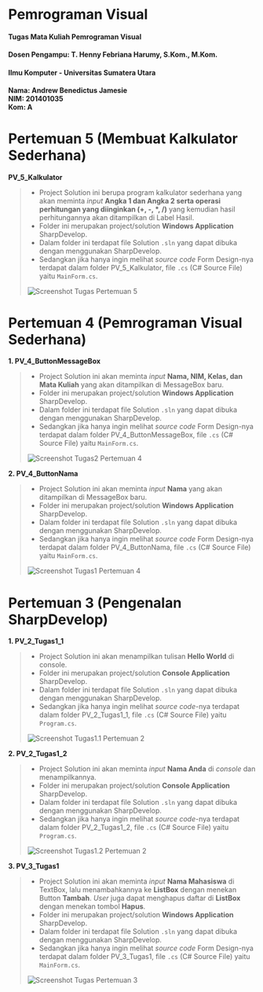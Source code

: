 # Pemrograman Visual
#### Tugas Mata Kuliah Pemrograman Visual
#### Dosen Pengampu: T. Henny Febriana Harumy, S.Kom., M.Kom.
#### Ilmu Komputer - Universitas Sumatera Utara

**Nama: Andrew Benedictus Jamesie**  
**NIM: 201401035**  
**Kom: A**  

# 
# Pertemuan 5 (Membuat Kalkulator Sederhana)
**PV_5_Kalkulator**
> - Project Solution ini berupa program kalkulator sederhana yang akan meminta _input_ __Angka 1 dan Angka 2 serta operasi perhitungan yang diinginkan (+, -, *, /)__ yang kemudian hasil perhitungannya akan ditampilkan di Label Hasil.
> - Folder ini merupakan project/solution __Windows Application__ SharpDevelop.
> - Dalam folder ini terdapat file Solution `.sln` yang dapat dibuka dengan menggunakan SharpDevelop.
> - Sedangkan jika hanya ingin melihat _source code_ Form Design-nya terdapat dalam folder PV_5_Kalkulator, file `.cs` (C# Source File) yaitu `MainForm.cs`.
> 
> ![Screenshot Tugas Pertemuan 5](https://github.com/aNdr3W03/PemrogramanVisual/blob/main/%5BPV%5D%20-%20%5B5%5D%20Screenshot%201.png)

# 
# Pertemuan 4 (Pemrograman Visual Sederhana)
**1. PV_4_ButtonMessageBox**
> - Project Solution ini akan meminta _input_ __Nama, NIM, Kelas, dan Mata Kuliah__ yang akan ditampilkan di MessageBox baru.
> - Folder ini merupakan project/solution __Windows Application__ SharpDevelop.
> - Dalam folder ini terdapat file Solution `.sln` yang dapat dibuka dengan menggunakan SharpDevelop.
> - Sedangkan jika hanya ingin melihat _source code_ Form Design-nya terdapat dalam folder PV_4_ButtonMessageBox, file `.cs` (C# Source File) yaitu `MainForm.cs`.
> 
> ![Screenshot Tugas2 Pertemuan 4](https://github.com/aNdr3W03/PemrogramanVisual/blob/main/%5BPV%5D%20-%20%5B4%5D%20Screenshot%202.png)

**2. PV_4_ButtonNama**
> - Project Solution ini akan meminta _input_ __Nama__ yang akan ditampilkan di MessageBox baru.
> - Folder ini merupakan project/solution __Windows Application__ SharpDevelop.
> - Dalam folder ini terdapat file Solution `.sln` yang dapat dibuka dengan menggunakan SharpDevelop.
> - Sedangkan jika hanya ingin melihat _source code_ Form Design-nya terdapat dalam folder PV_4_ButtonNama, file `.cs` (C# Source File) yaitu `MainForm.cs`.
> 
> ![Screenshot Tugas1 Pertemuan 4](https://github.com/aNdr3W03/PemrogramanVisual/blob/main/%5BPV%5D%20-%20%5B4%5D%20Screenshot%201.png)

# 
# Pertemuan 3 (Pengenalan SharpDevelop)
**1. PV_2_Tugas1_1**
> - Project Solution ini akan menampilkan tulisan __Hello World__ di console.
> - Folder ini merupakan project/solution __Console Application__ SharpDevelop.
> - Dalam folder ini terdapat file Solution `.sln` yang dapat dibuka dengan menggunakan SharpDevelop.
> - Sedangkan jika hanya ingin melihat _source code_-nya terdapat dalam folder PV_2_Tugas1_1, file `.cs` (C# Source File) yaitu `Program.cs`.
> 
> ![Screenshot Tugas1.1 Pertemuan 2](https://github.com/aNdr3W03/PemrogramanVisual/blob/main/%5BPV%5D%20-%20%5B3%5D%20Screenshot%201.png)

**2. PV_2_Tugas1_2**
> - Project Solution ini akan meminta _input_ __Nama Anda__ di _console_ dan menampilkannya.
> - Folder ini merupakan project/solution __Console Application__ SharpDevelop.
> - Dalam folder ini terdapat file Solution `.sln` yang dapat dibuka dengan menggunakan SharpDevelop.
> - Sedangkan jika hanya ingin melihat _source code_-nya terdapat dalam folder PV_2_Tugas1_2, file `.cs` (C# Source File) yaitu `Program.cs`.
> 
> ![Screenshot Tugas1.2 Pertemuan 2](https://github.com/aNdr3W03/PemrogramanVisual/blob/main/%5BPV%5D%20-%20%5B3%5D%20Screenshot%202.png)

**3. PV_3_Tugas1**
> - Project Solution ini akan meminta _input_ __Nama Mahasiswa__ di TextBox, lalu menambahkannya ke __ListBox__ dengan menekan Button __Tambah__. _User_ juga dapat menghapus daftar di __ListBox__ dengan menekan tombol __Hapus__.
> - Folder ini merupakan project/solution __Windows Application__ SharpDevelop.
> - Dalam folder ini terdapat file Solution `.sln` yang dapat dibuka dengan menggunakan SharpDevelop.
> - Sedangkan jika hanya ingin melihat _source code_ Form Design-nya terdapat dalam folder PV_3_Tugas1, file `.cs` (C# Source File) yaitu `MainForm.cs`.
> 
> ![Screenshot Tugas Pertemuan 3](https://github.com/aNdr3W03/PemrogramanVisual/blob/main/%5BPV%5D%20-%20%5B3%5D%20Screenshot%203.png)

